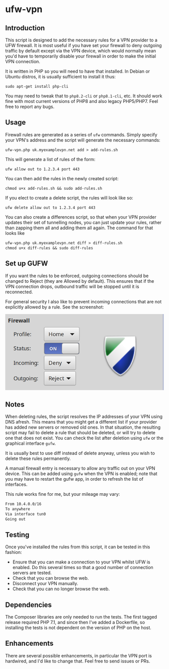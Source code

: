 ufw-vpn
=======

Introduction
------------

This script is designed to add the necessary rules for a VPN provider to a UFW firewall. It is
most useful if you have set your firewall to deny outgoing traffic by default except via the
VPN device, which would normally mean you'd have to temporarily disable your firewall in order
to make the initial VPN connection.

It is written in PHP so you will need to have that installed. In Debian or Ubuntu distros, it
is usually sufficient to install it thus:

    sudo apt-get install php-cli

You may need to tweak that to `php8.2-cli` or `php8.1-cli`, etc. It should work fine with most
current versions of PHP8 and also legacy PHP5/PHP7. Feel free to report any bugs.

Usage
-----

Firewall rules are generated as a series of `ufw` commands. Simply specify your VPN's
address and the script will generate the necessary commands:

    ufw-vpn.php uk.myexamplevpn.net add > add-rules.sh

This will generate a list of rules of the form:

    ufw allow out to 1.2.3.4 port 443

You can then add the rules in the newly created script:

    chmod u+x add-rules.sh && sudo add-rules.sh

If you elect to create a delete script, the rules will look like so:

    ufw delete allow out to 1.2.3.4 port 443

You can also create a differences script, so that when your VPN provider updates their
set of tunnelling nodes, you can just update your rules, rather than zapping them all
and adding them all again. The command for that looks like

    ufw-vpn.php uk.myexamplevpn.net diff > diff-rules.sh
    chmod u+x diff-rules && sudo diff-rules

Set up GUFW
---

If you want the rules to be enforced, outgoing connections should be changed to Reject (they
are Allowed by default). This ensures that if the VPN connection drops, outbound traffic will
be stopped until it is reconnected.

For general security I also like to prevent incoming connections that are not explicitly allowed
by a rule. See the screenshot:

![GUFW config][1]

[1]: docs/gufw-config.png

Notes
-----

When deleting rules, the script resolves the IP addresses of your VPN using DNS afresh. This
means that you might get a different list if your provider has added new servers or removed
old ones. In that situation, the resulting script may fail to delete a rule that should be
deleted, or will try to delete one that does not exist. You can check the list after deletion
using `ufw` or the graphical interface `gufw`.

It is usually best to use diff instead of delete anyway, unless you wish to delete
these rules permanently.

A manual firewall entry is necessary to allow any traffic out on your VPN device. This can
be added using `gufw` when the VPN is enabled; note that you may have to restart the gufw
app, in order to refresh the list of interfaces.

This rule works fine for me, but your mileage may vary:

    From 10.4.0.0/16
    To anywhere
    Via interface tun0
    Going out

Testing
-------

Once you've installed the rules from this script, it can be tested in this fashion:

* Ensure that you can make a connection to your VPN whilst UFW is enabled. Do this
  several times so that a good number of connection servers are tested.
* Check that you can browse the web.
* Disconnect your VPN manually.
* Check that you can no longer browse the web.

Dependencies
---

The Composer libraries are only needed to run the tests. The first tagged release required
PHP 7.1, and since then I've added a Dockerfile, so installing the tests is not dependent on
the version of PHP on the host.

Enhancements
------------

There are several possible enhancements, in particular the VPN port is hardwired, and I'd like
to change that. Feel free to send issues or PRs.

